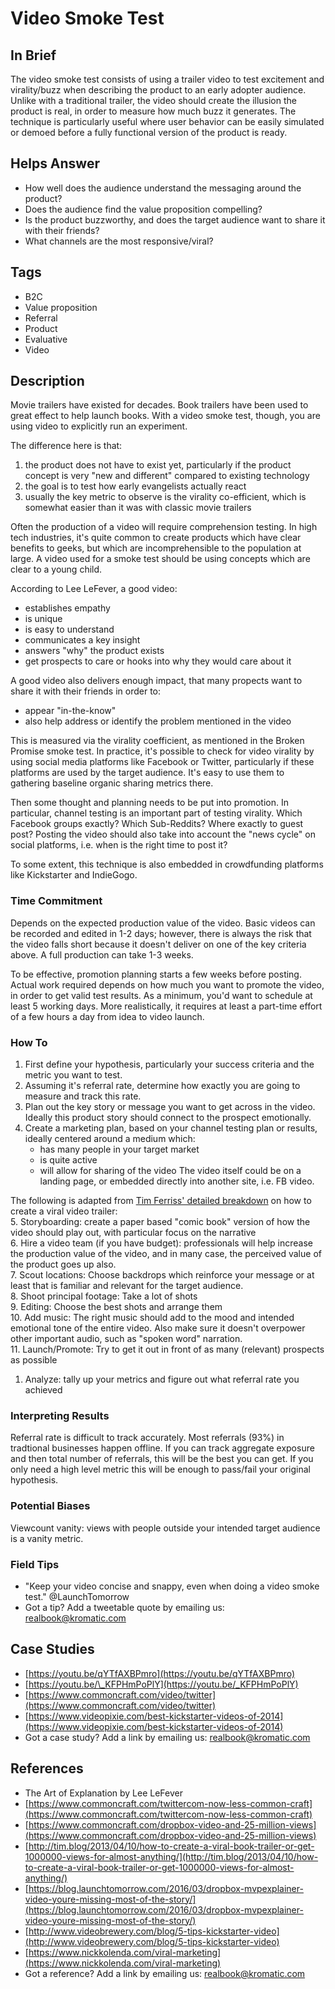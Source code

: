 # Video Smoke Test

## In Brief

The video smoke test consists of using a trailer video to test excitement and virality/buzz when describing the product to an early adopter audience. Unlike with a traditional trailer, the video should create the illusion the product is real, in order to measure how much buzz it generates. The technique is particularly useful where user behavior can be easily simulated or demoed before a fully functional version of the product is ready.

## Helps Answer

* How well does the audience understand the messaging around the product?
* Does the audience find the value proposition compelling?
* Is the product buzzworthy, and does the target audience want to share it with their friends?
* What channels are the most responsive/viral?

## Tags

* B2C
* Value proposition
* Referral
* Product
* Evaluative
* Video

## Description

Movie trailers have existed for decades. Book trailers have been used to great effect to help launch books. With a video smoke test, though, you are using video to explicitly run an experiment.

The difference here is that:  
 1. the product does not have to exist yet, particularly if the product concept is very "new and different" compared to existing technology  
 2. the goal is to test how early evangelists actually react  
 3. usually the key metric to observe is the virality co-efficient, which is somewhat easier than it was with classic movie trailers

Often the production of a video will require comprehension testing. In high tech industries, it's quite common to create products which have clear benefits to geeks, but which are incomprehensible to the population at large. A video used for a smoke test should be using concepts which are clear to a young child.

According to Lee LeFever, a good video:

* establishes empathy
* is unique
* is easy to understand
* communicates a key insight 
* answers "why" the product exists
* get prospects to care or hooks into why they would care about it

A good video also delivers enough impact, that many propects want to share it with their friends in order to:

* appear "in-the-know"
* also help address or identify the problem mentioned in the video

This is measured via the virality coefficient, as mentioned in the Broken Promise smoke test. In practice, it's possible to check for video virality by using social media platforms like Facebook or Twitter, particularly if these platforms are used by the target audience. It's easy to use them to gathering baseline organic sharing metrics there.

Then some thought and planning needs to be put into promotion. In particular, channel testing is an important part of testing virality. Which Facebook groups exactly? Which Sub-Reddits? Where exactly to guest post? Posting the video should also take into account the "news cycle" on social platforms, i.e. when is the right time to post it?

To some extent, this technique is also embedded in crowdfunding platforms like Kickstarter and IndieGogo.

### Time Commitment

Depends on the expected production value of the video. Basic videos can be recorded and edited in 1-2 days; however, there is always the risk that the video falls short because it doesn't deliver on one of the key criteria above. A full production can take 1-3 weeks.

To be effective, promotion planning starts a few weeks before posting. Actual work required depends on how much you want to promote the video, in order to get valid test results. As a minimum, you'd want to schedule at least 5 working days. More realistically, it requires at least a part-time effort of a few hours a day from idea to video launch.

### How To

1. First define your hypothesis, particularly your success criteria and the metric you want to test. 
2. Assuming it's referral rate, determine how exactly you are going to measure and track this rate.
3. Plan out the key story or message you want to get across in the video. Ideally this product story should connect to the prospect emotionally.
4. Create a marketing plan, based on your channel testing plan or results, ideally centered around a medium which:
   * has many people in your target market
   * is quite active
   * will allow for sharing of the video
     The video itself could be on a landing page, or embedded directly into another site, i.e. FB video.

The following is adapted from [Tim Ferriss' detailed breakdown](http://tim.blog/2013/04/10/how-to-create-a-viral-book-trailer-or-get-1000000-views-for-almost-anything/) on how to create a viral video trailer:  
5. Storyboarding: create a paper based "comic book" version of how the video should play out, with particular focus on the narrative  
6. Hire a video team \(if you have budget\): professionals will help increase the production value of the video, and in many case, the perceived value of the product goes up also.  
7. Scout locations: Choose backdrops which reinforce your message or at least that is familiar and relevant for the target audience.  
8. Shoot principal footage: Take a lot of shots  
9. Editing: Choose the best shots and arrange them  
10. Add music: The right music should add to the mood and intended emotional tone of the entire video. Also make sure it doesn't overpower other important audio, such as "spoken word" narration.   
11. Launch/Promote: Try to get it out in front of as many \(relevant\) prospects as possible

1. Analyze: tally up your metrics and figure out what referral rate you achieved 

### Interpreting Results

Referral rate is difficult to track accurately. Most referrals \(93%\) in tradtional businesses happen offline. If you can track aggregate exposure and then total number of referrals, this will be the best you can get. If you only need a high level metric this will be enough to pass/fail your original hypothesis.

### Potential Biases

Viewcount vanity: views with people outside your intended target audience is a vanity metric.

### Field Tips

* "Keep your video concise and snappy, even when doing a video smoke test." @LaunchTomorrow 
* Got a tip? Add a tweetable quote by emailing us: [realbook@kromatic.com](mailto:realbook@kromatic.com)

## Case Studies

* [https://youtu.be/qYTfAXBPmro](https://youtu.be/qYTfAXBPmro)
* [https://youtu.be/\_KFPHmPoPlY](https://youtu.be/_KFPHmPoPlY)
* [https://www.commoncraft.com/video/twitter](https://www.commoncraft.com/video/twitter)
* [https://www.videopixie.com/best-kickstarter-videos-of-2014](https://www.videopixie.com/best-kickstarter-videos-of-2014)
* Got a case study? Add a link by emailing us: [realbook@kromatic.com](mailto:realbook@kromatic.com) 

## References

* The Art of Explanation by Lee LeFever
* [https://www.commoncraft.com/twittercom-now-less-common-craft](https://www.commoncraft.com/twittercom-now-less-common-craft)
* [https://www.commoncraft.com/dropbox-video-and-25-million-views](https://www.commoncraft.com/dropbox-video-and-25-million-views)
* [http://tim.blog/2013/04/10/how-to-create-a-viral-book-trailer-or-get-1000000-views-for-almost-anything/](http://tim.blog/2013/04/10/how-to-create-a-viral-book-trailer-or-get-1000000-views-for-almost-anything/)
* [https://blog.launchtomorrow.com/2016/03/dropbox-mvpexplainer-video-youre-missing-most-of-the-story/](https://blog.launchtomorrow.com/2016/03/dropbox-mvpexplainer-video-youre-missing-most-of-the-story/)
* [http://www.videobrewery.com/blog/5-tips-kickstarter-video](http://www.videobrewery.com/blog/5-tips-kickstarter-video)
* [https://www.nickkolenda.com/viral-marketing](https://www.nickkolenda.com/viral-marketing)
* Got a reference? Add a link by emailing us: [realbook@kromatic.com](realbook@kromatic.com)




